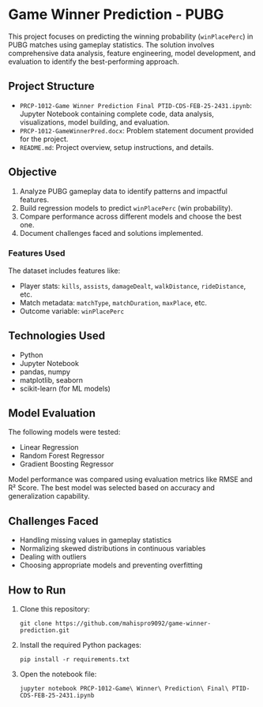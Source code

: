 # Game Winner Prediction - PUBG

This project focuses on predicting the winning probability (`winPlacePerc`) in PUBG matches using gameplay statistics. The solution involves comprehensive data analysis, feature engineering, model development, and evaluation to identify the best-performing approach.

## Project Structure

- `PRCP-1012-Game Winner Prediction Final PTID-CDS-FEB-25-2431.ipynb`: Jupyter Notebook containing complete code, data analysis, visualizations, model building, and evaluation.
- `PRCP-1012-GameWinnerPred.docx`: Problem statement document provided for the project.
- `README.md`: Project overview, setup instructions, and details.

## Objective

1. Analyze PUBG gameplay data to identify patterns and impactful features.
2. Build regression models to predict `winPlacePerc` (win probability).
3. Compare performance across different models and choose the best one.
4. Document challenges faced and solutions implemented.

### Features Used

The dataset includes features like:
- Player stats: `kills`, `assists`, `damageDealt`, `walkDistance`, `rideDistance`, etc.
- Match metadata: `matchType`, `matchDuration`, `maxPlace`, etc.
- Outcome variable: `winPlacePerc`

## Technologies Used

- Python
- Jupyter Notebook
- pandas, numpy
- matplotlib, seaborn
- scikit-learn (for ML models)

## Model Evaluation

The following models were tested:
- Linear Regression
- Random Forest Regressor
- Gradient Boosting Regressor

Model performance was compared using evaluation metrics like RMSE and R² Score. The best model was selected based on accuracy and generalization capability.

## Challenges Faced

- Handling missing values in gameplay statistics
- Normalizing skewed distributions in continuous variables
- Dealing with outliers
- Choosing appropriate models and preventing overfitting

## How to Run

1. Clone this repository:
   ```
   git clone https://github.com/mahispro9092/game-winner-prediction.git
   ```
2. Install the required Python packages:
   ```
   pip install -r requirements.txt
   ```
3. Open the notebook file:
   ```
   jupyter notebook PRCP-1012-Game\ Winner\ Prediction\ Final\ PTID-CDS-FEB-25-2431.ipynb
   ```
